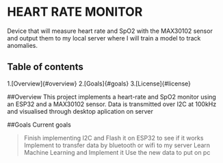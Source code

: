 # HEART RATE MONITOR

Device that will measure heart rate and SpO2 with the MAX30102 sensor and output them to my local server where I will train a model to track anomalies.


## Table of contents
1.[Overview]{#overview}
2.[Goals]{#goals}
3.[License]{#license}

##Overview
This project implements a heart-rate and SpO2 monitor using an ESP32 and a MAX30102 sensor.
Data is transmitted over I2C at 100kHz and visualised through desktop aplication on server


##Goals
Current goals
>Finish implementing I2C and Flash it on ESP32 to see if it works
>Implement to transfer data by bluetooth or wifi to my server
>Learn Machine Learning and Implement it
>Use the new data to put on pc

